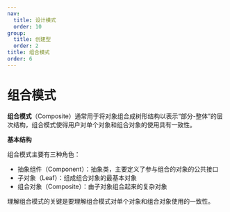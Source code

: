 ```yaml
---
nav:
  title: 设计模式
  order: 10
group:
  title: 创建型
  order: 2
title: 组合模式
order: 6
---
```


# 组合模式

**组合模式**（Composite）通常用于将对象组合成树形结构以表示“部分-整体”的层次结构，组合模式使得用户对单个对象和组合对象的使用具有一致性。

**基本结构**

组合模式主要有三种角色：

- 抽象组件（Component）：抽象类，主要定义了参与组合的对象的公共接口
- 子对象（Leaf）：组成组合对象的最基本对象
- 组合对象（Composite）：由子对象组合起来的复杂对象

理解组合模式的关键是要理解组合模式对单个对象和组合对象使用的一致性。


